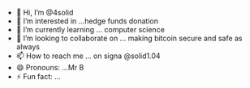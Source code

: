- 👋 Hi, I’m @4solid
- 👀 I’m interested in ...hedge funds donation
- 🌱 I’m currently learning ... computer science
- 💞️ I’m looking to collaborate on ... making bitcoin secure and safe as always
- 📫 How to reach me ... on signa @solid1.04
- 😄 Pronouns: ...Mr B
- ⚡ Fun fact: ...

<!---
4solid/4solid is a ✨ special ✨ repository because its `README.md` (this file) appears on your GitHub profile.
You can click the Preview link to take a look at your changes.
--->
